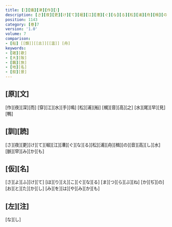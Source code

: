 ```yaml
---
title: [（][攝][津][作][）]
description: [さ][夜][更][け][て][堀][江][漕][ぐ][な][る][松][浦][舟][楫][の][音][高][し][水][脈][早][み][か][も]
position: 1143
category: [巻]7
version: '1.0'
volume: 7
comparison:
- [船] [[類]][[古]][[温]] [舟]
keywords:
- [雑][歌]
- [大][阪]
- [羈][旅]
- [地][名]
- [叙][景]
---
```


## [原][文]

[作][夜][深][而] [穿][江][水][手][鳴] [松][浦][船] [梶][音][高][之] [水][尾][早][見][鴨]

## [訓][読]

[さ][夜][更][け][て][堀][江][漕][ぐ][な][る][松][浦][舟][楫][の][音][高][し][水][脈][早][み][か][も]

## [仮][名]

[さ][よ][ふ][け][て] [ほ][り][え][こ][ぐ][な][る] [ま][つ][ら][ぶ][ね] [か][ぢ][の][お][と][た][か][し] [み][を][は][や][み][か][も]

## [左][注]

[な][し]
